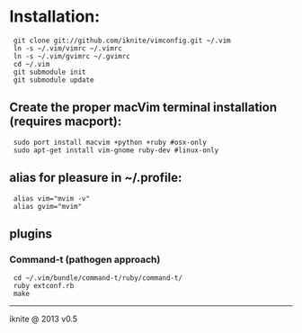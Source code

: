 # Installation:
	 git clone git://github.com/iknite/vimconfig.git ~/.vim
	 ln -s ~/.vim/vimrc ~/.vimrc
	 ln -s ~/.vim/gvimrc ~/.gvimrc
	 cd ~/.vim
	 git submodule init
	 git submodule update

## Create the proper macVim terminal installation (requires macport):
	 sudo port install macvim +python +ruby #osx-only
	 sudo apt-get install vim-gnome ruby-dev #linux-only 
## alias for pleasure in ~/.profile: 
	 alias vim="mvim -v"
	 alias gvim="mvim"
## plugins 
### Command-t (pathogen approach)
	 cd ~/.vim/bundle/command-t/ruby/command-t/
	 ruby extconf.rb
	 make
----
iknite @ 2013
v0.5

